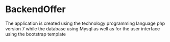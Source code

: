 # BackendOffer
The application is created using the technology programming language php version 7 while the database using Mysql as well as for the user interface using the bootstrap template
